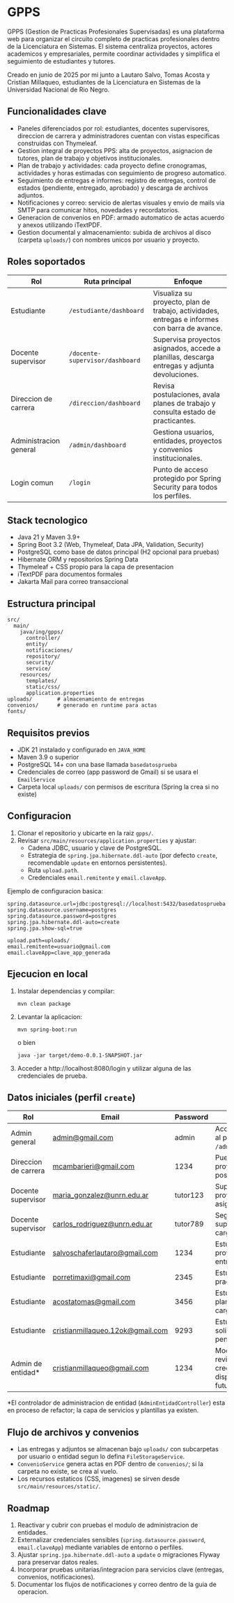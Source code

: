 # GPPS

GPPS (Gestion de Practicas Profesionales Supervisadas) es una plataforma web para organizar el circuito completo de practicas profesionales dentro de la Licenciatura en Sistemas. El sistema centraliza proyectos, actores academicos y empresariales, permite coordinar actividades y simplifica el seguimiento de estudiantes y tutores.

Creado en junio de 2025 por mi junto a Lautaro Salvo, Tomas Acosta y Cristian Millaqueo, estudiantes de la Licenciatura en Sistemas de la Universidad Nacional de Rio Negro.

## Funcionalidades clave
- Paneles diferenciados por rol: estudiantes, docentes supervisores, direccion de carrera y administradores cuentan con vistas especificas construidas con Thymeleaf.
- Gestion integral de proyectos PPS: alta de proyectos, asignacion de tutores, plan de trabajo y objetivos institucionales.
- Plan de trabajo y actividades: cada proyecto define cronogramas, actividades y horas estimadas con seguimiento de progreso automatico.
- Seguimiento de entregas e informes: registro de entregas, control de estados (pendiente, entregado, aprobado) y descarga de archivos adjuntos.
- Notificaciones y correo: servicio de alertas visuales y envio de mails via SMTP para comunicar hitos, novedades y recordatorios.
- Generacion de convenios en PDF: armado automatico de actas acuerdo y anexos utilizando iTextPDF.
- Gestion documental y almacenamiento: subida de archivos al disco (carpeta `uploads/`) con nombres unicos por usuario y proyecto.

## Roles soportados

| Rol | Ruta principal | Enfoque |
| --- | ------------- | ------- |
| Estudiante | `/estudiante/dashboard` | Visualiza su proyecto, plan de trabajo, actividades, entregas e informes con barra de avance. |
| Docente supervisor | `/docente-supervisor/dashboard` | Supervisa proyectos asignados, accede a planillas, descarga entregas y adjunta devoluciones. |
| Direccion de carrera | `/direccion/dashboard` | Revisa postulaciones, avala planes de trabajo y consulta estado de practicantes. |
| Administracion general | `/admin/dashboard` | Gestiona usuarios, entidades, proyectos y convenios institucionales. |
| Login comun | `/login` | Punto de acceso protegido por Spring Security para todos los perfiles. |

## Stack tecnologico
- Java 21 y Maven 3.9+
- Spring Boot 3.2 (Web, Thymeleaf, Data JPA, Validation, Security)
- PostgreSQL como base de datos principal (H2 opcional para pruebas)
- Hibernate ORM y repositorios Spring Data
- Thymeleaf + CSS propio para la capa de presentacion
- iTextPDF para documentos formales
- Jakarta Mail para correo transaccional

## Estructura principal

```
src/
  main/
    java/ing/gpps/
      controller/
      entity/
      notificaciones/
      repository/
      security/
      service/
    resources/
      templates/
      static/css/
      application.properties
uploads/        # almacenamiento de entregas
convenios/      # generado en runtime para actas
fonts/
```

## Requisitos previos
- JDK 21 instalado y configurado en `JAVA_HOME`
- Maven 3.9 o superior
- PostgreSQL 14+ con una base llamada `basedatosprueba`
- Credenciales de correo (app password de Gmail) si se usara el `EmailService`
- Carpeta local `uploads/` con permisos de escritura (Spring la crea si no existe)

## Configuracion

1. Clonar el repositorio y ubicarte en la raiz `gpps/`.
2. Revisar `src/main/resources/application.properties` y ajustar:
   - Cadena JDBC, usuario y clave de PostgreSQL.
   - Estrategia de `spring.jpa.hibernate.ddl-auto` (por defecto `create`, recomendable `update` en entornos persistentes).
   - Ruta `upload.path`.
   - Credenciales `email.remitente` y `email.claveApp`.

Ejemplo de configuracion basica:

```properties
spring.datasource.url=jdbc:postgresql://localhost:5432/basedatosprueba
spring.datasource.username=postgres
spring.datasource.password=postgres
spring.jpa.hibernate.ddl-auto=create
spring.jpa.show-sql=true

upload.path=uploads/
email.remitente=usuario@gmail.com
email.claveApp=clave_app_generada
```

## Ejecucion en local

1. Instalar dependencias y compilar:
   ```
   mvn clean package
   ```
2. Levantar la aplicacion:
   ```
   mvn spring-boot:run
   ```
   o bien
   ```
   java -jar target/demo-0.0.1-SNAPSHOT.jar
   ```
3. Acceder a http://localhost:8080/login y utilizar alguna de las credenciales de prueba.

## Datos iniciales (perfil `create`)

| Rol | Email | Password | Notas |
| --- | ----- | -------- | ----- |
| Admin general | admin@gmail.com | admin | Acceso completo al panel `/admin/dashboard`. |
| Direccion de carrera | mcambarieri@gmail.com | 1234 | Puede revisar proyectos y postulaciones. |
| Docente supervisor | maria_gonzalez@unrn.edu.ar | tutor123 | Supervisa proyectos asignados. |
| Docente supervisor | carlos_rodriguez@unrn.edu.ar | tutor789 | Segundo supervisor cargado. |
| Estudiante | salvoschaferlautaro@gmail.com | 1234 | Estudiante con proyecto y entregas. |
| Estudiante | porretimaxi@gmail.com | 2345 | Estudiante en practica activa. |
| Estudiante | acostatomas@gmail.com | 3456 | Estudiante con plan de trabajo cargado. |
| Estudiante | cristianmillaqueo.12ok@gmail.com | 9293 | Estudiante con solicitud pendiente. |
| Admin de entidad* | cristianmillaqueo@gmail.com | 1234 | Modulo web en revision, credencial disponible para futuras vistas. |

\*El controlador de administracion de entidad (`AdminEntidadController`) esta en proceso de refactor; la capa de servicios y plantillas ya existen.

## Flujo de archivos y convenios
- Las entregas y adjuntos se almacenan bajo `uploads/` con subcarpetas por usuario o entidad segun lo defina `FileStorageService`.
- `ConvenioService` genera actas en PDF dentro de `convenios/`; si la carpeta no existe, se crea al vuelo.
- Los recursos estaticos (CSS, imagenes) se sirven desde `src/main/resources/static/`.

## Roadmap 
1. Reactivar y cubrir con pruebas el modulo de administracion de entidades.
2. Externalizar credenciales sensibles (`spring.datasource.password`, `email.claveApp`) mediante variables de entorno o perfiles.
3. Ajustar `spring.jpa.hibernate.ddl-auto` a `update` o migraciones Flyway para preservar datos reales.
4. Incorporar pruebas unitarias/integracion para servicios clave (entregas, convenios, notificaciones).
5. Documentar los flujos de notificaciones y correo dentro de la guia de operacion.


